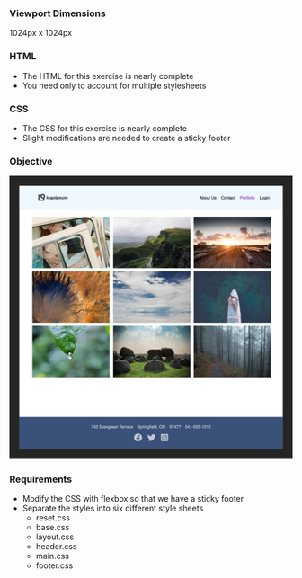### Viewport Dimensions
1024px x 1024px

### HTML
* The HTML for this exercise is nearly complete
* You need only to account for multiple stylesheets

### CSS
* The CSS for this exercise is nearly complete
* Slight modifications are needed to create a sticky footer

### Objective
![objective2](target/image-1024-tall.jpg)

### Requirements
* Modify the CSS with flexbox so that we have a sticky footer
* Separate the styles into six different style sheets
  - reset.css
  - base.css
  - layout.css
  - header.css
  - main.css
  - footer.css